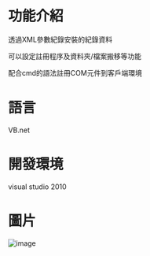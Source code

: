 # 功能介紹

透過XML參數紀錄安裝的紀錄資料

可以設定註冊程序及資料夾/檔案搬移等功能

配合cmd的語法註冊COM元件到客戶端環境

# 語言

VB.net

# 開發環境

visual studio 2010

# 圖片

![image](https://imgur.com/lmSciWS)
